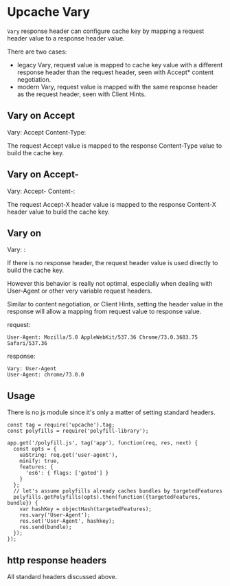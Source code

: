 Upcache Vary
============

`Vary` response header can configure cache key by mapping a request header value
to a response header value.

There are two cases:

- legacy Vary, request value is mapped to cache key value with a different
response header than the request header, seen with Accept* content negotiation.
- modern Vary, request value is mapped with the same response header as the
request header, seen with Client Hints.


## Vary on Accept

Vary: Accept
Content-Type: <Value>

The request Accept value is mapped to the response Content-Type value to build
the cache key.


## Vary on Accept-<Name>

Vary: Accept-<Name>
Content-<Name>: <Value>

The request Accept-X header value is mapped to the response Content-X header
value to build the cache key.


## Vary on <HeaderName>

Vary: <Name>
<Name>: <MappedValue>

If there is no <Name> response header, the request <Name> header value is used
directly to build the cache key.

However this behavior is really not optimal, especially when dealing with
User-Agent or other very variable request headers.

Similar to content negotiation, or Client Hints, setting the header value in the
response will allow a mapping from request value to response value.

request:
```
User-Agent: Mozilla/5.0 AppleWebKit/537.36 Chrome/73.0.3683.75 Safari/537.36
```

response:
```
Vary: User-Agent
User-Agent: chrome/73.0.0
```


Usage
-----

There is no js module since it's only a matter of setting standard headers.

```
const tag = require('upcache').tag;
const polyfills = require('polyfill-library');

app.get('/polyfill.js', tag('app'), function(req, res, next) {
  const opts = {
    uaString: req.get('user-agent'),
    minify: true,
    features: {
      'es6': { flags: ['gated'] }
    }
  };
  // let's assume polyfills already caches bundles by targetedFeatures
  polyfills.getPolyfills(opts).then(function({targetedFeatures, bundle}) {
    var hashKey = objectHash(targetedFeatures);
    res.vary('User-Agent');
    res.set('User-Agent', hashkey);
    res.send(bundle);
  });
});
```

http response headers
---------------------

All standard headers discussed above.

